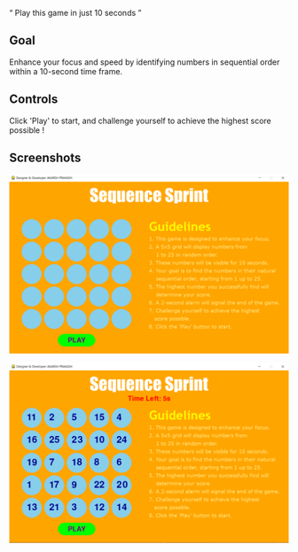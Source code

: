 “ Play this game in just 10 seconds ”

## Goal
Enhance your focus and speed by identifying numbers in sequential order within a 10-second time frame. 

## Controls
Click 'Play' to start, and challenge yourself to achieve the highest score possible !

## Screenshots

![Title_Screen](https://raw.githubusercontent.com/akarsh72/Sequence-Sprint/main/Screeenshot/start_screen.PNG)

![Play_Screen](https://raw.githubusercontent.com/akarsh72/Sequence-Sprint/main/Screeenshot/play_screen.PNG)
